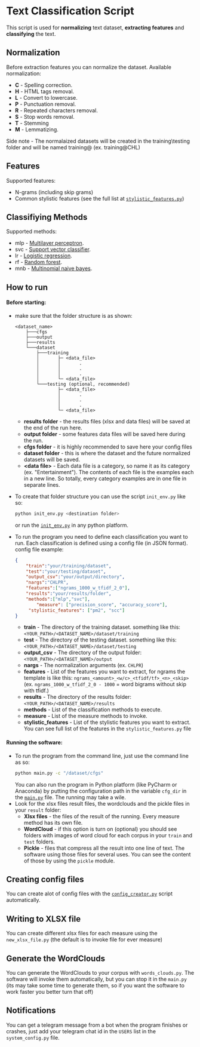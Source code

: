 # Text Classification Script
This script is used for **normalizing** text dataset, **extracting features** and **classifying** the text.

## Normalization 
Before extraction features you can normalize the dataset.
Available normalization:
* **C** - Spelling correction.
* **H** - HTML tags removal.
* **L** - Convert to lowercase.
* **P** - Punctuation removal.
* **R** - Repeated characters removal.
* **S** - Stop words removal.
* **T** - Stemming
* **M** - Lemmatizing.

Side note - The normalaized datasets will be created in the training\testing folder and will be named training@<nargs> (ex. training@CHL)

## Features
Supported features:
* N-grams (including skip grams)
* Common stylistic features (see the full list at [`stylistic_features.py`](stylistic_features.py))

## Classifiying Methods
Supported methods:
* mlp - [Multilayer perceptron](https://scikit-learn.org/stable/modules/generated/sklearn.neural_network.MLPClassifier.html).
* svc - [Support vector classifier](https://scikit-learn.org/stable/modules/generated/sklearn.svm.SVC.html).
* lr - [Logistic regression](https://scikit-learn.org/stable/modules/generated/sklearn.linear_model.LogisticRegression.html).
* rf - [Random forest](https://scikit-learn.org/stable/modules/generated/sklearn.ensemble.RandomForestClassifier.html).
* mnb - [Multinomial naive bayes](https://scikit-learn.org/stable/modules/generated/sklearn.naive_bayes.MultinomialNB.html).

## How to run
#### Before starting:
* make sure that the folder structure is as shown:
	```
	<dataset_name>
		├───cfgs
		├───output
		├───results
		└───dataset
			├───training
			│		├─ <data_file>
			│		│       .
			│		│       .
			│		│       .
			│		└─ <data_file>		
			└───testing (optional, recommended)
					├─ <data_file>
					│       .
					│       .
					│       .
					└─ <data_file>	
    ```
	* **results folder** - the results files (xlsx and data files) will be saved at the end of the run here.
	* **output folder**  - some features data files will be saved here during the run.
	* **cfgs folder** - it is highly recommended to save here your config files
	* **dataset folder** - this is where the dataset and the future normalized datasets will be saved.
	* **\<data file\>** - Each data file is a category, so name it as its category (ex. "Entertainment").  The contents of each file is the examples each in a new line.  So totally, every category examples are in one file in separate lines.
	
	
 * To create that folder structure you can use the script `init_env.py` like so:
    ```sh
    python init_env.py <destination folder>
    ```
    or run the [`init_env.py`](init_env.py) in any python platform.
    
* To run the program you need to define each classification you want to run.
	   Each classification is defined using a config file (in JSON format).
	   config file example:
	```json
   {
		"train":"your/training/dataset",
		"test":"your/testing/dataset",
		"output_csv":"your/output/directory",
		"nargs":"CHLPR",
		"features":["ngrams_1000_w_tfidf_2_0"],
		"results":"your/results/folder",
		"methods":["mlp","svc"],
	        "measure": ["precision_score", "accuracy_score"],
         "stylistic_features": ["pm2", "scc"]
	}
	```
	* **train** - The directory of the training dataset. something like this: ```<YOUR_PATH>/<DATASET_NAME>/dataset/training```
	* **test** - The directory of the testing dataset. something like this: ```<YOUR_PATH>/<DATASET_NAME>/dataset/testing```
	* **output_csv** - The directory of the output folder: ```<YOUR_PATH>/<DATASET_NAME>/output```
	* **nargs** - The normalization arguments (ex. ```CHLPR```)
	* **features** - List of the features you want to extract, for ngrams the template is like this:  ```ngrams_<amount>_<w/c>_<tfidf/tf>_<n>_<skip>```  (ex.  ```ngrams_1000_w_tfidf_2_0 - 1000``` =  word bigrams without skip with tfidf.)
	* **results** - The directory of the results folder: ```<YOUR_PATH>/<DATASET_NAME>/results```
	* **methods** - List of the classification methods to execute.
	* **measure** - List of the measure methods to invoke.
	* **stylistic_features** - List of the stylistic features you want to extract. You can see full list of the features in the `stylistic_features.py` file

#### Running the software:	
* To run the program from the command line, just use the command line as so:
	```sh 
    python main.py -c "/dataset/cfgs"
    ``` 
   You can also run the program in Python platform (like PyCharm or Anaconda) by putting the configuration path in the variable `cfg_dir` in the
   [`main.py`](main.py) file. The running may take a wile. 
* Look for the xlsx files result files, the wordclouds and the pickle files in your `result` folder:
  * **Xlsx files** - the files of the result of the running. Every measure method has its own file.
  * **WordCloud** - if this option is turn on (optional) you should see folders with images of word cloud for 
  each corpus in your `train` and `test` folders. 
  * **Pickle** - files that compress all the result into one line of text. The software using those files for several uses.
  You can see the content of those by using the `pickle` module.
	
	
## Creating config files
You can create alot of config files with the [`config_creator.py`](config_creator.py) script automatically.

## Writing to XLSX file
You can create different xlsx files for each measure using the `new_xlsx_file.py` (the default is to invoke file for ever measure)

## Generate the WordClouds
You can generate the WordClouds to your corpus with `words_clouds.py`. The software will invoke them automatically, but you can stop it in the `main.py` (its may take some time to generate them, so if you want the software to work faster you better turn that off)

## Notifications
You can get a telegram message from a bot when the program finishes or crashes, just add your telegram chat id in the `USERS` list in the `system_config.py` file.
